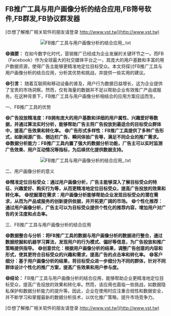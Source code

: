## **FB推广工具与用户画像分析的结合应用,FB筛号软件,FB群发,FB协议群发器**

[😍想了解推广相关软件的朋友请登录 http://www.vst.tw](http://www.vst.tw)

 <center><img src="https://vst.tw/MP4/tuiguang/png/6.png" alt="FB推广工具与用户画像分析的结合应用_.txt"></center>

**😄摘要：**
在如今数字化时代，营销推广已经成为企业发展的关键环节之一。而FB（Facebook）作为全球最大的社交媒体平台之一，其庞大的用户基数和丰富的用户数据资源，使得广告主能够更精准地定位目标受众。本文将探讨FB推广工具与用户画像分析的结合应用，分析其优势和挑战，并提供一些实用的建议。

**😄引言：**
随着互联网和移动设备的普及，用户行为数据日益增长，这为企业提供了宝贵的市场洞察。然而，仅有海量的数据并不足以帮助企业有效推广产品或服务。在这种背景下，FB推广工具与用户画像分析相结合的应用方案应运而生。

一、FB推广工具的优势

**😄广告投放精准度：FB拥有庞大的用户基数和详细的用户属性、兴趣爱好等数据，并通过算法实时分析，能够帮助广告主将广告投放到最适合的目标受众群体中，提高广告效果和转化率。**
**😄广告形式多样性：FB推广工具提供了多种广告形式，如新闻源广告、侧边栏广告、瞬间体验广告等，满足不同企业的推广需求。**
**😄数据分析能力：FB推广工具内置了强大的数据分析功能，广告主可以实时监测广告效果、用户互动情况等指标，为后续优化提供数据支持。**

 <center><img src="https://vst.tw/MP4/tuiguang/png/7.png" alt="FB推广工具与用户画像分析的结合应用_.txt"></center>

二、用户画像分析的意义

**😄精准定位目标受众：通过用户画像分析，广告主能够深入了解目标受众的特征、兴趣爱好、购买行为等，从而更精准地定位目标受众，提高广告投放的效果和转化率。**
**😄挖掘潜在需求：用户画像分析能够帮助企业发现目标受众的潜在需求，从而为产品或服务的创新提供依据，并开拓更广阔的市场。**
**😄个性化推荐：通过用户画像分析，广告主可以为目标受众提供个性化的推荐内容，增加用户对广告的关注度和点击率。**

三、FB推广工具与用户画像分析的结合应用

**😄数据整合与分析：将FB推广工具的数据与用户画像分析的数据进行整合，通过数据挖掘和机器学习算法，发现用户的行为模式、偏好等信息，为广告投放和推广策略提供指导。**
**😄创意优化：根据用户画像分析的结果，调整广告创意的内容和形式，使其更符合目标受众的兴趣和需求，提高广告的点击率和转化率。**
**😄客户细分：基于用户画像分析的结果，将目标受众进一步细分为不同的群体，针对不同群体设计个性化的推广方案，提高广告效果和用户参与度。**

**😄结论：**
FB推广工具与用户画像分析的结合应用，能够帮助企业更精准地定位目标受众，提高广告投放的效果和转化率。然而，该应用也面临一些挑战，如数据隐私保护和数据分析能力的提升等。因此，企业在使用时应注重合规性和数据安全，并不断学习和掌握最新的数据分析技术，以优化推广策略，提升市场竞争力。

[😍想了解推广相关软件的朋友请登录 http://www.vst.tw](http://www.vst.tw)



